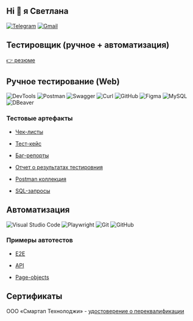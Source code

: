 ## Hi 👋 я Светлана

[![Telegram](https://img.shields.io/badge/Telegram-la3136?style=social&logo=telegram)](https://t.me/Svet_Lana_Ch)
[![Gmail](https://img.shields.io/badge/Gmail-la3136?style=social&logo=gmail)](mailto:chuprasovasvetlana@gmail.com)

## Тестировщик (ручное + автоматизация)
[:point_right: резюме](https://drive.google.com/file/d/1KzcT5H5wmZEvtOGI9PQyOM7o8CAIlYbK/view?usp=sharing)
## Ручное тестирование (Web)
![DevTools](https://img.shields.io/badge/DevTools-122529?style=flat-square&logo=googlechrome)
![Postman](https://img.shields.io/badge/Postman-122529?style=flat-square&logo=postman)
![Swagger](https://img.shields.io/badge/Swagger-122529?style=flat-square&logo=swagger)
![Curl](https://img.shields.io/badge/Curl-122529?style=flat-square&logo=curl)
![GitHub](https://img.shields.io/badge/GitHub-122529?style=flat-square&logo=GitHub)
![Figma](https://img.shields.io/badge/Figma-122529?style=flat-square&logo=Figma)
![MySQL](https://img.shields.io/badge/MySQL-122529?style=flat-square&logo=mysql)
![DBeaver](https://img.shields.io/badge/DBeaver-122529?style=flat-square&logo=dbeaver-ikon)

### Тестовые артефакты
* [Чек-листы](https://drive.google.com/drive/folders/1T946j4OS5FyrwVZ5wjJHxlwFe_zJlspU?usp=sharing)

* [Тест-кейс](https://drive.google.com/file/d/1Jnx3vpMK5o5Wl5Vw5gfkQxIijeA20RIA/view?usp=sharing)

* [Баг-репорты](https://drive.google.com/file/d/12EmiSSs2La5hY9cVKX1aV0kBPHMpW97X/view?usp=sharing)

* [Отчет о результатах тестировния](https://drive.google.com/file/d/10Y7-R7R8I_WHDOM7psK7qp6sRQ0O-L5b/view?usp=sharing)

* [Postman коллекция](https://github.com/CSvetLana/Postman_Collection)

* [SQL-запросы](https://github.com/CSvetLana/SQL_collection)

## Автоматизация

![Visual Studio Code](https://img.shields.io/badge/Visual%20Studio%20Code-122529?style=flat-square&logo=Visual-Studio-Code)
![Playwright](https://img.shields.io/badge/Playwright-122529?style=flat-square&logo=Playwright)
![Git](https://img.shields.io/badge/Git-122529?style=flat-square&logo=Git)
![GitHub](https://img.shields.io/badge/GitHub-122529?style=flat-square&logo=GitHub)

### Примеры автотестов
* [E2E](https://github.com/CSvetLana/MyRetro_E2E-Tests)

* [API](https://github.com/CSvetLana/MyRetro_api-tests)

* [Page-objects](https://github.com/CSvetLana/MyRetro_Page-objects-collections)

## Сертификаты
ООО «Смартап Технолоджи» - [удостоверение о переквалификации](https://drive.google.com/file/d/1PHQiRTAi8obf36ECNEnXWeLs-xpInOmm/view?usp=sharing)

